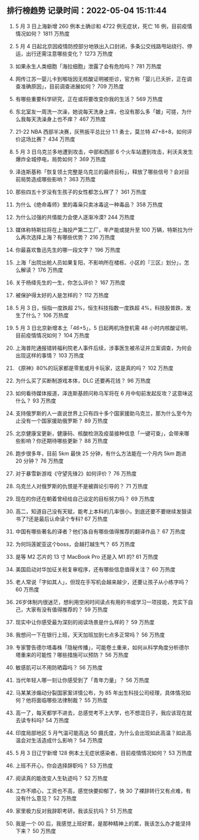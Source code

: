 
## 排行榜趋势 记录时间：2022-05-04 15:11:44
  
  1. 5 月 3 日上海新增 260 例本土确诊和 4722 例无症状，死亡 16 例，目前疫情情况如何？ 1811 万热度
    
  2. 5 月 4 日起北京因疫情防控部分地铁出入口封闭，多条公交线路甩站绕行、停运，出行还需注意哪些变化？ 1273 万热度
    
  3. 如果永生人类细胞「海拉细胞」泄露了会有危险吗？ 781 万热度
    
  4. 网传江苏一婴儿卡到喉咙因无核酸证明被拒诊，官方称「婴儿已夭折，正在调查准确原因」，目前调查进展如何？ 709 万热度
    
  5. 有哪些重要科学研究，正在或将要改变你我的生活？ 569 万热度
    
  6. 东北室友一周洗一次澡，她说每天洗身上痒，也没有那么多「皴」可搓，为什么我每天洗澡身上也不痒？ 467 万热度
    
  7. 21-22 NBA 西部半决赛，灰熊扳平总比分 1:1 勇士，莫兰特 47+8+8，如何评价这场比赛？ 434 万热度
    
  8. 5 月 3 日乌克兰多地遭到攻击，中部和西部 6 个火车站遭到攻击，利沃夫发生爆炸全城停电，局势如何？ 369 万热度
    
  9. 泽连斯基称「恢复领土完整是乌克兰的最终目标」，释放了哪些信号？会对目前局势造成哪些影响？ 363 万热度
    
  10. 那些四五十岁没有生孩子的女性都怎么样了？ 361 万热度
    
  11. 为什么《绝命毒师》里的毒枭只卖冰毒这一种毒品？ 358 万热度
    
  12. 为什么过强的共情能力会使人逐渐冷漠? 244 万热度
    
  13. 媒体称特斯拉将在上海投产第二工厂，年产能或提升至 100 万辆，特斯拉为什么再次选择上海？有哪些优势？ 216 万热度
    
  14. 你最喜欢鲁迅先生的哪一段文字？ 196 万热度
    
  15. 上海「出院出舱人员如果复阳，不影响所在楼栋、小区的『三区』划分」，怎么解读？ 176 万热度
    
  16. 关于杨绛先生的一生，你怎么评价？ 167 万热度
    
  17. 被保护得太好的人是怎样的？ 112 万热度
    
  18. 5 月 3 日，恒指一度跌超 2%，恒生科技指数一度跌超 4%，科技股普跌，发生了什么？ 106 万热度
    
  19. 5 月 3 日北京新增本土「46+5」，5 日起两机场登机需 48 小时内核酸证明，目前疫情情况如何？ 104 万热度
    
  20. 上海普陀通报错转福利院老人事件后续，涉事医生被吊证并立案调查，为何会出现这样的事情？ 103 万热度
    
  21. 《原神》80%的玩家都是零氪或月卡玩家，这是真的吗？ 102 万热度
    
  22. 为什么买了买断制游戏本体，DLC 还要再花钱？ 96 万热度
    
  23. 如何看待媒体报道，泽连斯基顾问称乌军将在 6 月中旬前发起反攻？这意味这什么？ 93 万热度
    
  24. 支持俄罗斯的人一直说世界上只有四十多个国家援助乌克兰，那为什么至今为止没有一个国家援助俄罗斯？ 89 万热度
    
  25. 北京健康宝更新，健康码、核酸检测及疫苗接种信息「一键可查」，会带来哪些影响？你还期待哪些更新？ 88 万热度
    
  26. 跑步很多年，目前 5km 最快 25 分钟，有什么方法能在一个月内 5km 跑进 20 分钟？ 76 万热度
    
  27. 对于暴雪新游戏《守望先锋2》如何评价？ 76 万热度
    
  28. 乌克兰人对俄罗斯的仇恨是不是被舆论引导的？ 71 万热度
    
  29. 现在的你还在朝着曾经给自己设定的目标努力吗？ 69 万热度
    
  30. 高二，知道自己没有天赋，能考上本科的几率很小，到底还要不要继续发狠读书了?还是最后认命读个专科? 67 万热度
    
  31. 中国有哪些著名的译者？他们各自有哪些值得推荐的翻译作品？ 67 万热度
    
  32. 为何玛莲妮亚这个boss，会越打越生气？ 65 万热度
    
  33. 是等 M2 芯片的 13 寸 MacBook Pro 还是入 M1 的? 61 万热度
    
  34. 美国启动对华加征关税复审程序，还有哪些信息值得关注？ 60 万热度
    
  35. 老人常说「字如其人」，但现在手写机会越来越少，还要让孩子从小练字吗？ 60 万热度
    
  36. 26岁体制内很迷茫，想利用空闲时间读点有用的书或学习一项技能，充实下自己，大家有没有值得推荐的？ 59 万热度
    
  37. 现实中让你感受最为深刻的阅读场景是什么样的？ 59 万热度
    
  38. 我想问一下在银行上班，天天加班加到七点多正常吗？ 56 万热度
    
  39. 专家警告德尔塔毒株「隐秘传播」，可能卷土重来，如何从科学角度分析德尔塔重来的可能性？哪些措施可以预防？ 56 万热度
    
  40. 敏感肌可以不用防晒霜吗？ 56 万热度
    
  41. 当代年轻人哪一刻让你感受到了「青年力量」？ 56 万热度
    
  42. 马某某涉煽动分裂国家案详情公布，为 85 年出生科技公司经理，具体情况如何？他将面临哪些法律制裁？ 55 万热度
    
  43. 高一了，每天都学不进去，总感觉考不上大学，也不想混日子，我应该现在就去读专科吗? 54 万热度
    
  44. 印度局部地区 5 月气温可能高达 50 摄氏度，为什么会出现如此高温？如此高温会对生活造成什么影响？ 54 万热度
    
  45. 5 月 3 日辽宁新增 128 例本土无症状感染者，目前疫情情况如何？ 53 万热度
    
  46. 上班不开心，你会选择辞职吗？ 53 万热度
    
  47. 阅读真的能改变人生轨迹吗？ 52 万热度
    
  48. 工作不顺心，工资也不高，感觉快要抑郁了，快 30 了裸辞转行又有点难，有没有什么意见？ 52 万热度
    
  49. 家里极力反对我辞职考研，我该反抗吗？ 51 万热度
    
  50. 我是一个 00 后，我感觉上班好累，是那种精神上的累，我该怎么办才能坚持下来？ 50 万热度
    